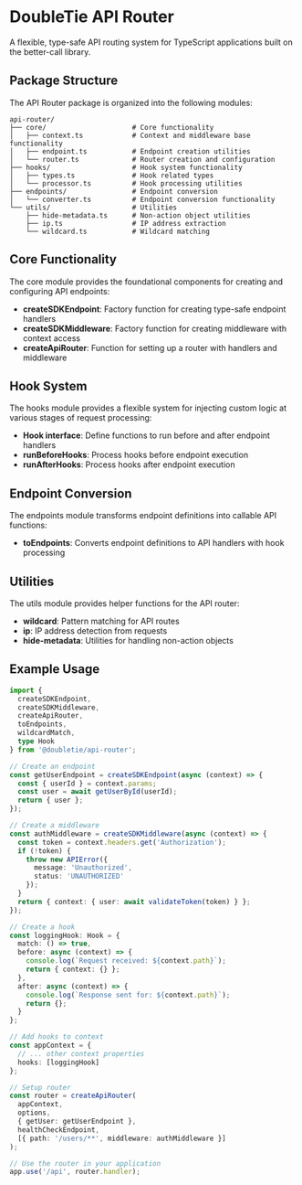 # DoubleTie API Router

A flexible, type-safe API routing system for TypeScript applications built on the better-call library.

## Package Structure

The API Router package is organized into the following modules:

```
api-router/
├── core/                     # Core functionality
│   ├── context.ts            # Context and middleware base functionality
│   ├── endpoint.ts           # Endpoint creation utilities
│   └── router.ts             # Router creation and configuration
├── hooks/                    # Hook system functionality
│   ├── types.ts              # Hook related types
│   └── processor.ts          # Hook processing utilities
├── endpoints/                # Endpoint conversion
│   └── converter.ts          # Endpoint conversion functionality
└── utils/                    # Utilities
    ├── hide-metadata.ts      # Non-action object utilities
    ├── ip.ts                 # IP address extraction
    └── wildcard.ts           # Wildcard matching
```

## Core Functionality

The core module provides the foundational components for creating and configuring API endpoints:

- **createSDKEndpoint**: Factory function for creating type-safe endpoint handlers
- **createSDKMiddleware**: Factory function for creating middleware with context access
- **createApiRouter**: Function for setting up a router with handlers and middleware

## Hook System

The hooks module provides a flexible system for injecting custom logic at various stages of request processing:

- **Hook interface**: Define functions to run before and after endpoint handlers
- **runBeforeHooks**: Process hooks before endpoint execution
- **runAfterHooks**: Process hooks after endpoint execution

## Endpoint Conversion

The endpoints module transforms endpoint definitions into callable API functions:

- **toEndpoints**: Converts endpoint definitions to API handlers with hook processing

## Utilities

The utils module provides helper functions for the API router:

- **wildcard**: Pattern matching for API routes
- **ip**: IP address detection from requests
- **hide-metadata**: Utilities for handling non-action objects

## Example Usage

```typescript
import { 
  createSDKEndpoint, 
  createSDKMiddleware, 
  createApiRouter,
  toEndpoints,
  wildcardMatch,
  type Hook
} from '@doubletie/api-router';

// Create an endpoint
const getUserEndpoint = createSDKEndpoint(async (context) => {
  const { userId } = context.params;
  const user = await getUserById(userId);
  return { user };
});

// Create a middleware
const authMiddleware = createSDKMiddleware(async (context) => {
  const token = context.headers.get('Authorization');
  if (!token) {
    throw new APIError({
      message: 'Unauthorized',
      status: 'UNAUTHORIZED'
    });
  }
  return { context: { user: await validateToken(token) } };
});

// Create a hook
const loggingHook: Hook = {
  match: () => true,
  before: async (context) => {
    console.log(`Request received: ${context.path}`);
    return { context: {} };
  },
  after: async (context) => {
    console.log(`Response sent for: ${context.path}`);
    return {};
  }
};

// Add hooks to context
const appContext = {
  // ... other context properties
  hooks: [loggingHook]
};

// Setup router
const router = createApiRouter(
  appContext,
  options,
  { getUser: getUserEndpoint },
  healthCheckEndpoint,
  [{ path: '/users/**', middleware: authMiddleware }]
);

// Use the router in your application
app.use('/api', router.handler);
``` 